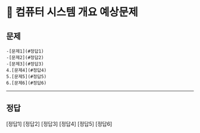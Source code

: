 # 📘 컴퓨터 시스템 개요 예상문제

## 문제
    -[문제1](#정답1)
    -[문제2](#정답2)
    -[문제3](#정답3)
    4.[문제4](#정답4)
    5.[문제5](#정답5)
    6.[문제6](#정답6)

-------------------------------------------

## 정답
[정답1]
[정답2]
[정답3]
[정답4]
[정답5]
[정답6]
